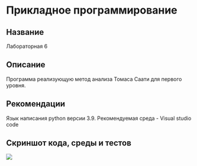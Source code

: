 # Прикладное программирование
## Название
Лабораторная 6
## Описание
Программа реализующую метод анализа Томаса Саати для первого уровня.
## Рекомендации
Язык написания python версии 3.9. Рекомендуемая среда - Visual studio code
## Скриншот кода, среды и тестов
![](https://sun9-34.userapi.com/impg/g1HKFsmMoQ8K-VUJSBg40PsQD15HcmIxCeyAQA/z85HAR3CaGo.jpg?size=1920x1080&quality=96&sign=1956e1f8d67dee1b4f3722ebc8fe9be1&type=album)

